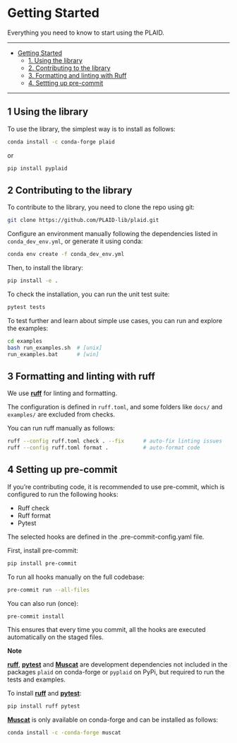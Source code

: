 # Getting Started

Everything you need to know to start using the PLAID.

---

- [Getting Started](#getting-started)
  - [1. Using the library](#1-using-the-library)
  - [2. Contributing to the library](#2-contributing-to-the-library)
  - [3. Formatting and linting with Ruff](#3-formatting-and-linting-with-ruff)
  - [4. Settting up pre-commit](#4-setting-up-pre-commit)

---

## 1 Using the library

To use the library, the simplest way is to install as follows:

```bash
conda install -c conda-forge plaid
```

or

```bash
pip install pyplaid
```

## 2 Contributing to the library

To contribute to the library, you need to clone the repo using git:

```bash
git clone https://github.com/PLAID-lib/plaid.git
```

Configure an environment manually following the dependencies listed in ``conda_dev_env.yml``, or generate it using conda:

```bash
conda env create -f conda_dev_env.yml
```

Then, to install the library:

```bash
pip install -e .
```

To check the installation, you can run the unit test suite:

```bash
pytest tests
```

To test further and learn about simple use cases, you can run and explore the examples:

```bash
cd examples
bash run_examples.sh  # [unix]
run_examples.bat      # [win]
```

## 3 Formatting and linting with ruff

We use [**ruff**](https://docs.astral.sh/ruff/) for linting and formatting.

The configuration is defined in `ruff.toml`, and some folders like `docs/` and `examples/` are excluded from checks.

You can run ruff manually as follows:

```bash
ruff --config ruff.toml check . --fix      # auto-fix linting issues
ruff --config ruff.toml format .           # auto-format code
```

## 4 Setting up pre-commit

If you’re contributing code, it is recommended to use pre-commit, which is configured to run the following hooks:

* Ruff check
* Ruff format
* Pytest

The selected hooks are defined in the .pre-commit-config.yaml file.

First, install pre-commit:

```bash
pip install pre-commit
```

To run all hooks manually on the full codebase:

```bash
pre-commit run --all-files
```

You can also run (once):

```bash
pre-commit install
```

This ensures that every time you commit, all the hooks are executed automatically on the staged files.


**Note**

[**ruff**](https://docs.astral.sh/ruff/), [**pytest**](https://anaconda.org/conda-forge/pytest) and [**Muscat**](https://anaconda.org/conda-forge/muscat) are development dependencies not included in the packages ``plaid`` on conda-forge or ``pyplaid`` on PyPi, but required to run the tests and examples. 

To install [**ruff**](https://docs.astral.sh/ruff/) and [**pytest**](https://anaconda.org/conda-forge/pytest):

```bash
pip install ruff pytest
``` 

[**Muscat**](https://pypi.org/project/muscat) is only available on conda-forge and can be installed as follows:

```bash
conda install -c -conda-forge muscat
```